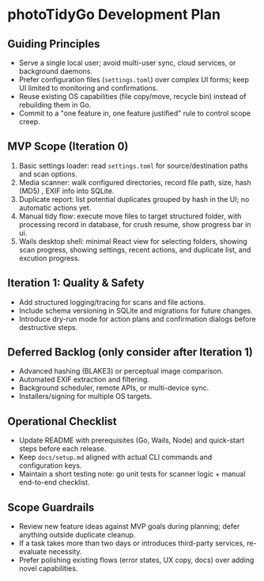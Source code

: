 # photoTidyGo Development Plan

## Guiding Principles
- Serve a single local user; avoid multi-user sync, cloud services, or background daemons.
- Prefer configuration files (`settings.toml`) over complex UI forms; keep UI limited to monitoring and confirmations.
- Reuse existing OS capabilities (file copy/move, recycle bin) instead of rebuilding them in Go.
- Commit to a "one feature in, one feature justified" rule to control scope creep.

## MVP Scope (Iteration 0)
1. Basic settings loader: read `settings.toml` for source/destination paths and scan options.
2. Media scanner: walk configured directories, record file path, size, hash (MD5) , EXIF info into SQLite.
3. Duplicate report: list potential duplicates grouped by hash in the UI; no automatic actions yet.
4. Manual tidy flow: execute move files to target structured folder, with processing record in database, for crush resume, show progress bar in ui.
5. Wails desktop shell: minimal React view for selecting folders, showing scan progress, showing settings, recent actions, and duplicate list, and excution progress.

## Iteration 1: Quality & Safety
- Add structured logging/tracing for scans and file actions.
- Include schema versioning in SQLite and migrations for future changes.
- Introduce dry-run mode for action plans and confirmation dialogs before destructive steps.

## Deferred Backlog (only consider after Iteration 1)
- Advanced hashing (BLAKE3) or perceptual image comparison.
- Automated EXIF extraction and filtering.
- Background scheduler, remote APIs, or multi-device sync.
- Installers/signing for multiple OS targets.

## Operational Checklist
- Update README with prerequisites (Go, Wails, Node) and quick-start steps before each release.
- Keep `docs/setup.md` aligned with actual CLI commands and configuration keys.
- Maintain a short testing note: go unit tests for scanner logic + manual end-to-end checklist.

## Scope Guardrails
- Review new feature ideas against MVP goals during planning; defer anything outside duplicate cleanup.
- If a task takes more than two days or introduces third-party services, re-evaluate necessity.
- Prefer polishing existing flows (error states, UX copy, docs) over adding novel capabilities.
